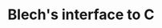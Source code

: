 ---
title: "Blech's interface to C"
linkTitle: "Blech-C interface"
weight: 10
description: >
    This proposals describe the interface between Blech and C.
---